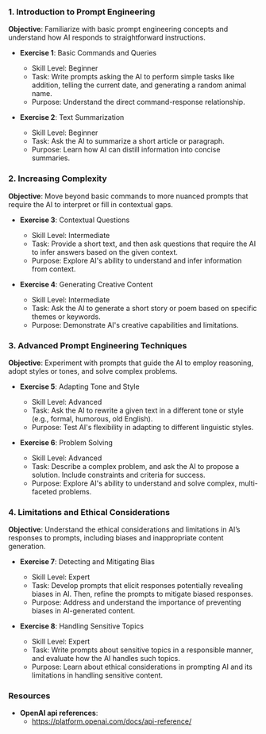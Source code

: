 ### 1. Introduction to Prompt Engineering

**Objective**: Familiarize with basic prompt engineering concepts and understand how AI responds to straightforward instructions.

- **Exercise 1**: Basic Commands and Queries

  - Skill Level: Beginner
  - Task: Write prompts asking the AI to perform simple tasks like addition, telling the current date, and generating a random animal name.
  - Purpose: Understand the direct command-response relationship.

- **Exercise 2**: Text Summarization
  - Skill Level: Beginner
  - Task: Ask the AI to summarize a short article or paragraph.
  - Purpose: Learn how AI can distill information into concise summaries.

### 2. Increasing Complexity

**Objective**: Move beyond basic commands to more nuanced prompts that require the AI to interpret or fill in contextual gaps.

- **Exercise 3**: Contextual Questions

  - Skill Level: Intermediate
  - Task: Provide a short text, and then ask questions that require the AI to infer answers based on the given context.
  - Purpose: Explore AI's ability to understand and infer information from context.

- **Exercise 4**: Generating Creative Content
  - Skill Level: Intermediate
  - Task: Ask the AI to generate a short story or poem based on specific themes or keywords.
  - Purpose: Demonstrate AI's creative capabilities and limitations.

### 3. Advanced Prompt Engineering Techniques

**Objective**: Experiment with prompts that guide the AI to employ reasoning, adopt styles or tones, and solve complex problems.

- **Exercise 5**: Adapting Tone and Style

  - Skill Level: Advanced
  - Task: Ask the AI to rewrite a given text in a different tone or style (e.g., formal, humorous, old English).
  - Purpose: Test AI's flexibility in adapting to different linguistic styles.

- **Exercise 6**: Problem Solving
  - Skill Level: Advanced
  - Task: Describe a complex problem, and ask the AI to propose a solution. Include constraints and criteria for success.
  - Purpose: Explore AI's ability to understand and solve complex, multi-faceted problems.

### 4. Limitations and Ethical Considerations

**Objective**: Understand the ethical considerations and limitations in AI’s responses to prompts, including biases and inappropriate content generation.

- **Exercise 7**: Detecting and Mitigating Bias

  - Skill Level: Expert
  - Task: Develop prompts that elicit responses potentially revealing biases in AI. Then, refine the prompts to mitigate biased responses.
  - Purpose: Address and understand the importance of preventing biases in AI-generated content.

- **Exercise 8**: Handling Sensitive Topics
  - Skill Level: Expert
  - Task: Write prompts about sensitive topics in a responsible manner, and evaluate how the AI handles such topics.
  - Purpose: Learn about ethical considerations in prompting AI and its limitations in handling sensitive content.

### Resources

- **OpenAI api references**:
  - https://platform.openai.com/docs/api-reference/
